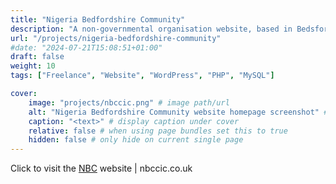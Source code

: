```yaml
---
title: "Nigeria Bedfordshire Community"
description: "A non-governmental organisation website, based in Bedsfordshire, England."
url: "/projects/nigeria-bedfordshire-community"
#date: "2024-07-21T15:08:51+01:00"
draft: false
weight: 10
tags: ["Freelance", "Website", "WordPress", "PHP", "MySQL"]

cover:
    image: "projects/nbccic.png" # image path/url
    alt: "Nigeria Bedfordshire Community website homepage screenshot" # alt text
    caption: "<text>" # display caption under cover
    relative: false # when using page bundles set this to true
    hidden: false # only hide on current single page
---
```


Click to visit the [NBC](https://nbccic.co.uk) website | nbccic.co.uk